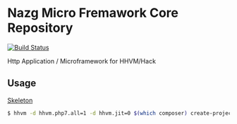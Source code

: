 # Nazg Micro Fremawork Core Repository

[![Build Status](https://travis-ci.org/ytake/nazg-framework.svg?branch=feature%2Fseparate-module)](https://travis-ci.org/ytake/nazg-framework)

Http Application / Microframework for HHVM/Hack  

## Usage 

[Skeleton](https://github.com/ytake/nazg-skeleton)

```bash
$ hhvm -d hhvm.php7.all=1 -d hhvm.jit=0 $(which composer) create-project nazg/skeleton nazg-app --prefer-dist -s dev
```

